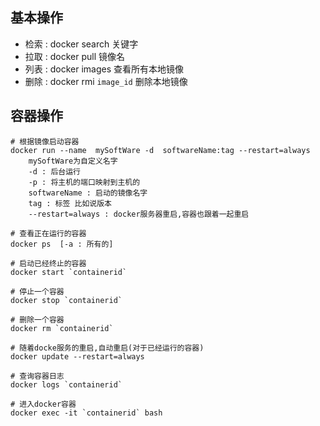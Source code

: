 ## 基本操作

- 检索 : docker  search 		关键字
- 拉取 : docker  pull                  镜像名
- 列表 : docker  images            查看所有本地镜像
- 删除 : docker  rmi  `image_id`  删除本地镜像



## 容器操作

```shell
# 根据镜像启动容器
docker run --name  mySoftWare -d  softwareName:tag --restart=always
    mySoftWare为自定义名字
	-d : 后台运行
	-p : 将主机的端口映射到主机的
    softwareName : 启动的镜像名字
    tag : 标签 比如说版本
    --restart=always : docker服务器重启,容器也跟着一起重启
```



```shell
# 查看正在运行的容器
docker ps  [-a : 所有的]
```



```shell
# 启动已经终止的容器
docker start `containerid`
```



```shell
# 停止一个容器
docker stop `containerid`
```



```shell
# 删除一个容器
docker rm `containerid`
```



```shell
# 随着docke服务的重启,自动重启(对于已经运行的容器)
docker update --restart=always 
```



```shell
# 查询容器日志
docker logs `containerid`
```



```shell
# 进入docker容器
docker exec -it `containerid` bash
```

